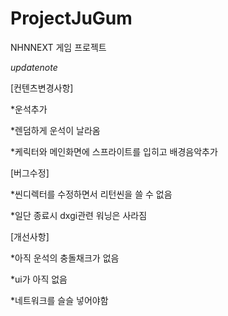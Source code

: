 ProjectJuGum
============

NHNNEXT 게임 프로젝트

*updatenote*

[컨텐츠변경사항]

*운석추가

*렌덤하게 운석이 날라옴

*케릭터와 메인화면에 스프라이트를 입히고 배경음악추가

[버그수정]

*씬디렉터를 수정하면서 리턴씬을 쓸 수 없음

*일단 종료시 dxgi관련 워닝은 사라짐

[개선사항]

*아직 운석의 충돌채크가 없음

*ui가 아직 없음

*네트워크를 슬슬 넣어야함
